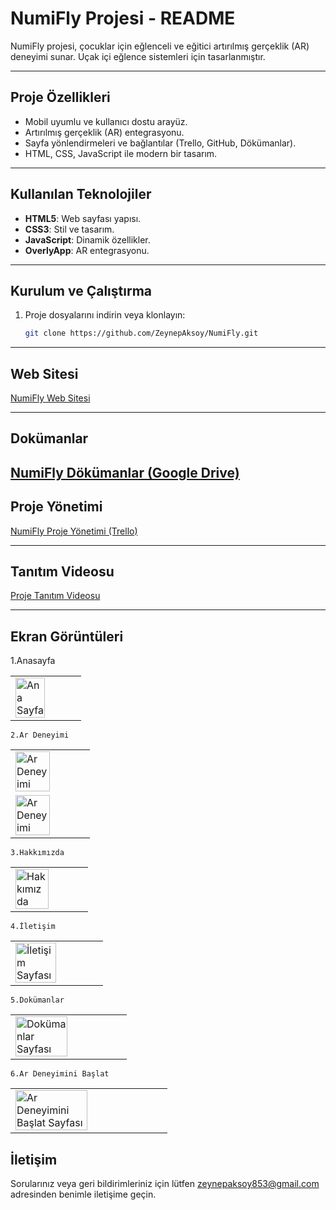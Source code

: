 # NumiFly Projesi - README

NumiFly projesi, çocuklar için eğlenceli ve eğitici artırılmış gerçeklik (AR) deneyimi sunar. Uçak içi eğlence sistemleri için tasarlanmıştır.

---

## Proje Özellikleri
- Mobil uyumlu ve kullanıcı dostu arayüz.
- Artırılmış gerçeklik (AR) entegrasyonu.
- Sayfa yönlendirmeleri ve bağlantılar (Trello, GitHub, Dökümanlar).
- HTML, CSS, JavaScript ile modern bir tasarım.

---

## Kullanılan Teknolojiler
- **HTML5**: Web sayfası yapısı.
- **CSS3**: Stil ve tasarım.
- **JavaScript**: Dinamik özellikler.
- **OverlyApp**: AR entegrasyonu.

---

## Kurulum ve Çalıştırma
1. Proje dosyalarını indirin veya klonlayın:
   ```bash
   git clone https://github.com/ZeynepAksoy/NumiFly.git

--- 

## Web Sitesi
[NumiFly Web Sitesi](https://zeynepaksoy.github.io/YMGK-NumiFly/)

--- 
## Dokümanlar
[NumiFly Dökümanlar (Google Drive)](https://drive.google.com/drive/folders/1LCImZStnDPfRoy9Ko_WlM_YDbM5BtplS?usp=share_link)
--- 

## Proje Yönetimi
[NumiFly Proje Yönetimi (Trello)](https://trello.com/b/ZnIYiWKi/ymkg-numifly)

--- 
## Tanıtım Videosu
[Proje Tanıtım Videosu](https://youtu.be/YRzOOWmmDKU)

--- 

## Ekran Görüntüleri
   1.Anasayfa 
  <table>
     <tr>
       <td><img src="home-page.png" alt="Ana Sayfa" width="70%"></td>
     </tr>
  </table>

    2.Ar Deneyimi
  <table>
     <tr>
       <td><img src="ar-page1.png" alt="Ar Deneyimi" width="70%"></td>
     </tr>
          <tr>
       <td><img src="ar-page2.png" alt="Ar Deneyimi" width="70%"></td>
     </tr>
   </table>

    3.Hakkımızda
  <table>
     <tr>
       <td><img src="about-page.png" alt="Hakkımızda" width="70%"></td>
     </tr>
   </table>

    4.İletişim
   <table>
     <tr>
       <td><img src="contact-page.png" alt="İletişim Sayfası" width="70%"></td>
     </tr>
   </table>

    5.Dokümanlar
  <table>
     <tr>
       <td><img src="documentPage.png" alt="Dokümanlar Sayfası" width="70%"></td>
     </tr>
  </table>

    6.Ar Deneyimini Başlat
  <table>
     <tr>
       <td><img src="Ar-start.png" alt="Ar Deneyimini Başlat Sayfası" width="70%"></td>
     </tr>
   </table>

## İletişim
Sorularınız veya geri bildirimleriniz için lütfen [zeynepaksoy853@gmail.com](mailto:zeynepaksoy853@gmail.com) adresinden benimle iletişime geçin.